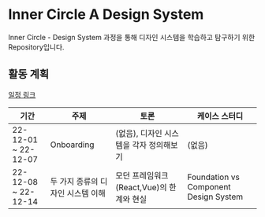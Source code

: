 # Inner Circle A Design System

Inner Circle - Design System 과정을 통해 디자인 시스템을 학습하고 탐구하기 위한 Repository입니다.

## 활동 계획

[일정 링크](https://docs.google.com/spreadsheets/d/1smFKpHSNgps7OEHfUCWtVY_D2tgfJtVqC8GBlan2kTU/edit#gid=2059925835)

| 기간 | 주제 | 토론 | 케이스 스터디 |
| --- | ---| ---| ---|
| 22-12-01 ~ 22-12-07 | Onboarding | (없음), 디자인 시스템을 각자 정의해보기 | (없음)|
| 22-12-08 ~ 22-12-14 | 두 가지 종류의 디자인 시스템 이해 | 모던 프레임워크(React,Vue)의 한계와 현실 | Foundation vs Component Design System |

